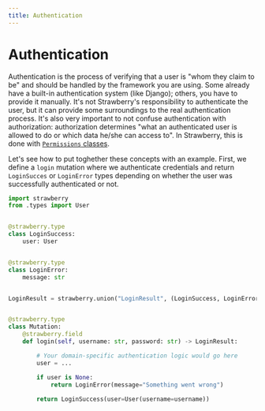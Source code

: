 ```yaml
---
title: Authentication
---
```


# Authentication

Authentication is the process of verifying that a user is "whom they claim to be" and
should be handled by the framework you are using. Some already have a built-in
authentication system (like Django); others, you have to provide it manually. It's not
Strawberry's responsibility to authenticate the user, but it can provide some
surroundings to the real authentication process. It's also very important to not confuse
authentication with authorization: authorization determines "what an authenticated user
is allowed to do or which data he/she can access to". In Strawberry, this is done with
[`Permissions` classes](./permissions.md).

Let's see how to put toghether these concepts with an example. First, we define a `login`
mutation where we authenticate credentials and return `LoginSucces` or `LoginError` types
depending on whether the user was successfully authenticated or not.

```python
import strawberry
from .types import User


@strawberry.type
class LoginSuccess:
    user: User


@strawberry.type
class LoginError:
    message: str


LoginResult = strawberry.union("LoginResult", (LoginSuccess, LoginError))


@strawberry.type
class Mutation:
    @strawberry.field
    def login(self, username: str, password: str) -> LoginResult:

        # Your domain-specific authentication logic would go here
        user = ...

        if user is None:
            return LoginError(message="Something went wrong")
            
        return LoginSuccess(user=User(username=username))
```
